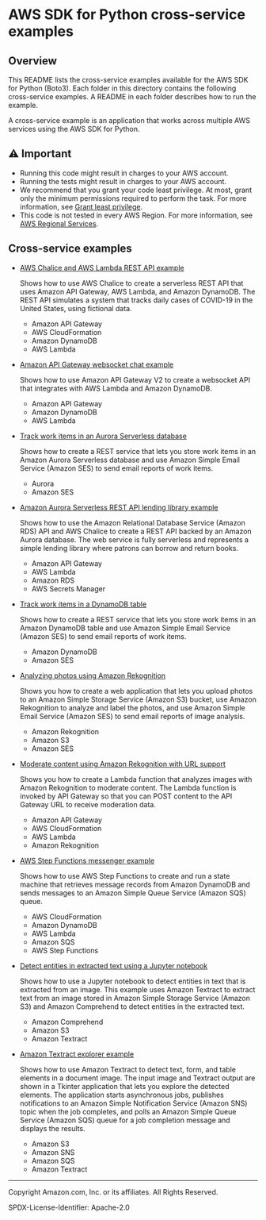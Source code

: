 # AWS SDK for Python cross-service examples 

## Overview

This README lists the cross-service examples available for the AWS SDK for 
Python (Boto3). Each folder in this directory contains the following cross-service 
examples. A README in each folder describes how to run the example.

A cross-service example is an application that works across multiple AWS services 
using the AWS SDK for Python.

## ⚠️ Important
* Running this code might result in charges to your AWS account. 
* Running the tests might result in charges to your AWS account.
* We recommend that you grant your code least privilege. At most, grant only the minimum permissions required to perform the task. For more information, see [Grant least privilege](https://docs.aws.amazon.com/IAM/latest/UserGuide/best-practices.html#grant-least-privilege). 
* This code is not tested in every AWS Region. For more information, see [AWS Regional Services](https://aws.amazon.com/about-aws/global-infrastructure/regional-product-services).

## Cross-service examples

* [AWS Chalice and AWS Lambda REST API example](apigateway_covid-19_tracker/README.md)
    
    Shows how to use AWS Chalice to create a serverless REST API that uses 
    Amazon API Gateway, AWS Lambda, and Amazon DynamoDB. The REST API simulates a 
    system that tracks daily cases of COVID-19 in the United States, using fictional 
    data.

    * Amazon API Gateway
    * AWS CloudFormation
    * Amazon DynamoDB
    * AWS Lambda

* [Amazon API Gateway websocket chat example](apigateway_websocket_chat/README.md)

    Shows how to use Amazon API Gateway V2 to create a websocket API that integrates 
    with AWS Lambda and Amazon DynamoDB.

    * Amazon API Gateway
    * Amazon DynamoDB
    * AWS Lambda

* [Track work items in an Aurora Serverless database](aurora_item_tracker/README.md)

    Shows how to create a REST service that lets you store work items in an 
    Amazon Aurora Serverless database and use Amazon Simple Email Service (Amazon SES) 
    to send email reports of work items.
    
    * Aurora
    * Amazon SES

* [Amazon Aurora Serverless REST API lending library example](aurora_rest_lending_library/README.md)

    Shows how to use the Amazon Relational Database Service (Amazon RDS) API and 
    AWS Chalice to create a REST API backed by an Amazon Aurora database. The web 
    service is fully serverless and represents a simple lending library where patrons 
    can borrow and return books.

    * Amazon API Gateway
    * AWS Lambda
    * Amazon RDS
    * AWS Secrets Manager

* [Track work items in a DynamoDB table](dynamodb_item_tracker/README.md)

    Shows how to create a REST service that lets you store work items in an 
    Amazon DynamoDB table and use Amazon Simple Email Service (Amazon SES) 
    to send email reports of work items.
    
    * Amazon DynamoDB
    * Amazon SES

* [Analyzing photos using Amazon Rekognition](photo_analyzer/README.md)

    Shows you how to create a web application that lets you upload photos to an 
    Amazon Simple Storage Service (Amazon S3) bucket, use Amazon Rekognition to analyze 
    and label the photos, and use Amazon Simple Email Service (Amazon SES) to send 
    email reports of image analysis.  

    * Amazon Rekognition
    * Amazon S3
    * Amazon SES

* [Moderate content using Amazon Rekognition with URL support](rekognition_content_moderation/README.md)

    Shows you how to create a Lambda function that analyzes images with Amazon 
    Rekognition to moderate content. The Lambda function is invoked by API Gateway
    so that you can POST content to the API Gateway URL to receive moderation data.
    
    * Amazon API Gateway
    * AWS CloudFormation
    * AWS Lambda
    * Amazon Rekognition

* [AWS Step Functions messenger example](stepfunctions_messenger/README.md)

    Shows how to use AWS Step Functions to create and run a state machine that 
    retrieves message records from Amazon DynamoDB and sends messages to an 
    Amazon Simple Queue Service (Amazon SQS) queue.

    * AWS CloudFormation
    * Amazon DynamoDB
    * AWS Lambda
    * Amazon SQS
    * AWS Step Functions

* [Detect entities in extracted text using a Jupyter notebook](textract_comprehend_notebook/README.md)

    Shows how to use a Jupyter notebook to detect entities in text that is extracted 
    from an image. This example uses Amazon Textract to extract text from an image 
    stored in Amazon Simple Storage Service (Amazon S3) and Amazon Comprehend to detect 
    entities in the extracted text.
    
    * Amazon Comprehend
    * Amazon S3
    * Amazon Textract 

* [Amazon Textract explorer example](textract_explorer/README.md)

    Shows how to use Amazon Textract to detect text, form, and table elements in a 
    document image. The input image and Textract output are shown in a Tkinter 
    application that lets you explore the detected elements. The application starts
    asynchronous jobs, publishes notifications to an Amazon Simple Notification 
    Service (Amazon SNS) topic when the job completes, and polls an Amazon Simple 
    Queue Service (Amazon SQS) queue for a job completion message and displays the 
    results. 

    * Amazon S3
    * Amazon SNS
    * Amazon SQS    
    * Amazon Textract

---
Copyright Amazon.com, Inc. or its affiliates. All Rights Reserved.

SPDX-License-Identifier: Apache-2.0